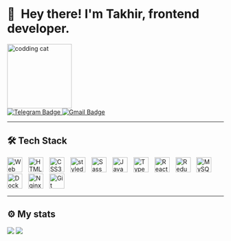 <div>
    <h1>👋 &nbsp;Hey there! I'm Takhir, frontend developer.</h1>
    <div id="header" >
      <img alt="codding cat" src="https://tenor.com/ru/view/cat-computer-typing-fast-gif-5368357.gif" width="150"/>
    </div>
    <div>
      <a href="https://t.me/takhir_kudusov">
        <img src="https://img.shields.io/badge/Telegram-blue?style=for-the-badge&logo=telegram&logoColor=white" alt="Telegram Badge"/>
      </a>
      <a href="mailto:kudusov.takhir@gmail.com">
        <img src="https://img.shields.io/badge/Gmail-red?style=for-the-badge&logo=gmail&logoColor=white" alt="Gmail Badge"/>
      </a>
    </div>
    <hr />
    <div >
        <h2 >🛠 Tech Stack</h2>
        <div>
            <img alt="Web Storm" src="https://resources.jetbrains.com/storage/products/company/brand/logos/WebStorm_icon.svg?_ga=2.93044251.727981946.1670334223-1053654431.1661517510&_gl=1*m7hxy6*_ga*MTA1MzY1NDQzMS4xNjYxNTE3NTEw*_ga_9J976DJZ68*MTY3MDMzNDIyMy4xMi4xLjE2NzAzMzQyNjguMTUuMC4w" width="35px" style="margin-right:10px;" />
            <img alt="HTML5" src="https://cdn.jsdelivr.net/gh/devicons/devicon/icons/html5/html5-original.svg" width="35px" style="margin-right:10px;" />
            <img alt="CSS3" src="https://cdn.jsdelivr.net/gh/devicons/devicon/icons/css3/css3-original.svg" width="35px" style="margin-right:10px;" />
            <img alt="styled-components" src="https://cdn.jsdelivr.net/gh/devicons/devicon/icons/sass/sass-original.svg" width="35px" style="margin-right:10px;" />
            <img alt="Sass" src="https://cdn.cdnlogo.com/logos/s/10/styled-components.svg" width="35px" style="margin-right:10px;" />            
            <img alt="JavaScript" src="https://cdn.jsdelivr.net/gh/devicons/devicon/icons/javascript/javascript-original.svg" width="35px" style="margin-right:10px;" />
            <img alt="TypeScript" src="https://cdn.jsdelivr.net/gh/devicons/devicon/icons/typescript/typescript-original.svg" width="35px" style="margin-right:10px;" />               
            <img alt="React" src="https://cdn.jsdelivr.net/gh/devicons/devicon/icons/react/react-original.svg" width="35px" style="margin-right:10px;" />
            <img alt="Redux" src="https://cdn.jsdelivr.net/gh/devicons/devicon/icons/redux/redux-original.svg" width="35px" style="margin-right:10px;" />
            <img alt="MySQL" src="https://cdn.jsdelivr.net/gh/devicons/devicon/icons/mysql/mysql-original.svg" width="35px" style="margin-right:10px;" />
            <img alt="Docker" src="https://cdn.jsdelivr.net/gh/devicons/devicon/icons/docker/docker-original.svg" width="35px" style="margin-right:10px;" />            
            <img alt="Nginx" src="https://cdn.jsdelivr.net/gh/devicons/devicon/icons/nginx/nginx-original.svg" width="35px" style="margin-right:10px;" />            
            <img alt="Git" src="https://cdn.jsdelivr.net/gh/devicons/devicon/icons/git/git-original.svg" width="35px" style="margin-right:10px;" />
        </div>
    </div>
    <hr />
</div>
<h2>⚙️ My stats</h2>
<picture>
    <source 
      srcset="https://github-readme-stats.vercel.app/api?username=TakhirKudusov&show_icons=true&theme=tokyonight"
      media="(prefers-color-scheme: dark)"
    />
    <source
      srcset="https://github-readme-stats.vercel.app/api?username=TakhirKudusov&show_icons=true"
      media="(prefers-color-scheme: light), (prefers-color-scheme: no-preference)"
    />
    <img src="https://github-readme-stats.vercel.app/api?username=anuraghazra&show_icons=true" />
</picture>
<picture>
    <source 
      srcset="https://github-readme-stats.vercel.app/api/top-langs/?username=TakhirKudusov&layout=compact&theme=tokyonight"
      media="(prefers-color-scheme: dark)"
    />
    <source
      srcset="https://github-readme-stats.vercel.app/api/top-langs/?username=TakhirKudusov&layout=compact"
      media="(prefers-color-scheme: light), (prefers-color-scheme: no-preference)"
    />
    <img src="https://github-readme-stats.vercel.app/api?username=anuraghazra&show_icons=true" />
</picture>
